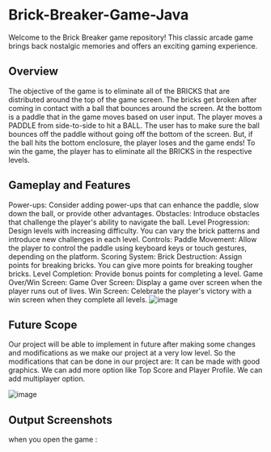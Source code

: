 # Brick-Breaker-Game-Java
 Welcome to the Brick Breaker game repository! This classic arcade game brings back nostalgic memories and offers an exciting gaming experience. 
 
## Overview
The objective of the game is to eliminate all of the BRICKS that are distributed around the top of the game screen. The bricks get broken after coming in contact with a ball that bounces around the screen. At the bottom is a paddle that in the game moves based on user input. The player moves a PADDLE from side-to-side to hit a BALL. The user has to make sure the ball bounces off the paddle without going off the bottom of the screen. But, if the ball hits the bottom enclosure, the player loses and the game ends! To win the game, the player has to eliminate all the BRICKS in the respective levels.
 

## Gameplay and Features
Power-ups: Consider adding power-ups that can enhance the paddle, slow down the ball, or provide other advantages.
Obstacles: Introduce obstacles that challenge the player's ability to navigate the ball.
Level Progression: Design levels with increasing difficulty. You can vary the brick patterns and introduce new challenges in each level.
Controls:
Paddle Movement: Allow the player to control the paddle using keyboard keys or touch gestures, depending on the platform.
Scoring System:
Brick Destruction: Assign points for breaking bricks. You can give more points for breaking tougher bricks.
Level Completion: Provide bonus points for completing a level.
Game Over/Win Screen:
Game Over Screen: Display a game over screen when the player runs out of lives.
Win Screen: Celebrate the player's victory with a win screen when they complete all levels.
![image](https://github.com/Md-Arman-Alam/Brick-Breaker-Game-Java-/assets/141524426/3ec3192f-3434-4723-8c22-5e5f34500232)


## Future Scope
Our project will be able to implement in future after making some changes and modifications as we make our project at a very low level. So the modifications that can be done in our project are:
It can be made with good graphics.
We can add more option like Top Score and Player Profile.
We can add multiplayer option.

![image](https://github.com/Md-Arman-Alam/Brick-Breaker-Game-Java-/assets/141524426/e3a0374e-2053-471f-9011-9a4b35a64138)

## Output Screenshots

when you open the game :




